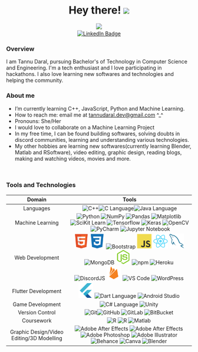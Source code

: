 <h1 align=center>
  Hey there!
  <img src="https://media.giphy.com/media/hvRJCLFzcasrR4ia7z/giphy.gif" width="30px"/>
</h1>
<div id="header" align="center">
  <img src="https://media.giphy.com/media/L1R1tvI9svkIWwpVYr/giphy.gif" width="500"/>
</div>
<div id="badges" align="center">
  <a href="https://linkedin.com/in/tannudaral">
    <img src="https://img.shields.io/badge/LinkedIn-blue?style=for-the-badge&logo=linkedin&logoColor=white" alt="LinkedIn Badge"/>
  </a>
<!--   <a href="your-youtube-URL">
    <img src="https://img.shields.io/badge/YouTube-red?style=for-the-badge&logo=youtube&logoColor=white" alt="Youtube Badge"/>
  </a> -->
<!--   <a href="your-twitter-URL">
    <img src="https://img.shields.io/badge/Twitter-blue?style=for-the-badge&logo=twitter&logoColor=white" alt="Twitter Badge"/>
  </a> -->
  

</div>
<!-- <p align="center">
<img src="https://user-images.githubusercontent.com/70472388/137866328-fe2828b5-ec09-4260-a87f-b265dcdd64ac.png" width="200" height="200"/>
</p> -->


### Overview
<p>I am Tannu Daral, pursuing Bachelor's of Technology in Computer Science and Engineering. I'm a tech enthusiast and I love participating in hackathons. I also love learning new softwares and technologies and helping the community.</p>

### About me 

- I’m currently learning C++, JavaScript, Python and Machine Learning.
- How to reach me: email me at tannudaral.dev@gmail.com ^_^
- Pronouns: She/Her
- I would love to collaborate on a Machine Learning Project 
- In my free time, I can be found building softwares, solving doubts in discord communities, learning and understanding various technologies.
- My other hobbies are learning new softwares(currently learning Blender, Matlab and RSoftware), video editing, graphic design, reading blogs, making and watching videos, movies and more. 

<br>

### Tools and Technologies
| Domain       | Tools |
|:--------------:|:-----:|
| Languages |  <img src="https://cdn.jsdelivr.net/gh/devicons/devicon/icons/cplusplus/cplusplus-original.svg" title="C++" alt="C++" width="40" height="40"/><img src="https://cdn.jsdelivr.net/gh/devicons/devicon/icons/c/c-original.svg" title="C"  alt="C Language" width="40" height="40"/><img src="https://cdn.jsdelivr.net/gh/devicons/devicon/icons/java/java-original.svg" title="Java"  alt="Java Language" width="40" height="40"/> | 
| Machine Learning     |  <img src="https://cdn.jsdelivr.net/gh/devicons/devicon/icons/python/python-original.svg" title="Python"  alt="Python" width="40" height="40"/>&nbsp;<img src="https://cdn.jsdelivr.net/gh/devicons/devicon/icons/numpy/numpy-original.svg" title="NumPy"  alt="NumPy" width="40" height="40"/>&nbsp;<img src="https://cdn.jsdelivr.net/gh/devicons/devicon/icons/pandas/pandas-original.svg" title="Pandas"  alt="Pandas" width="40" height="40"/>&nbsp;<img src="https://upload.wikimedia.org/wikipedia/commons/8/84/Matplotlib_icon.svg" title="Matplotlib"  alt="Matplotlib" width="40" height="40"/>&nbsp;<img src="https://upload.wikimedia.org/wikipedia/commons/0/05/Scikit_learn_logo_small.svg" title="SciKit Learn"  alt="SciKit Learn" width="40" height="40"/>&nbsp;<img src="https://cdn.jsdelivr.net/gh/devicons/devicon/icons/tensorflow/tensorflow-original.svg" title="Tensorflow"  alt="Tensorflow" width="40" height="40"/>&nbsp;<img src="https://upload.wikimedia.org/wikipedia/commons/a/ae/Keras_logo.svg" title="Keras"  alt="Keras" width="40" height="40"/>&nbsp;<img src="https://cdn.jsdelivr.net/gh/devicons/devicon/icons/opencv/opencv-original.svg" title="OpenCV"  alt="OpenCV" width="40" height="40"/>&nbsp;<img src="https://cdn.jsdelivr.net/gh/devicons/devicon/icons/pycharm/pycharm-original.svg" title="PyCharm"  alt="PyCharm" width="40" height="40"/>&nbsp;<img src="https://cdn.jsdelivr.net/gh/devicons/devicon/icons/jupyter/jupyter-original-wordmark.svg" title="Jupyter Notebook"  alt="Jupyter Notebook" width="40" height="40"/>|
| Web Development | <img src="https://github.com/devicons/devicon/blob/master/icons/html5/html5-original.svg" title="HTML5" alt="HTML" width="40" height="40"/>&nbsp;<img src="https://github.com/devicons/devicon/blob/master/icons/css3/css3-plain.svg"  title="CSS3" alt="CSS" width="40" height="40"/>&nbsp;<img src="https://cdn.jsdelivr.net/gh/devicons/devicon/icons/bootstrap/bootstrap-original.svg" title="Bootstrap"  alt="Bootstrap" width="40" height="40"/>&nbsp;<img src="https://github.com/devicons/devicon/blob/master/icons/javascript/javascript-original.svg" title="JavaScript" alt="JavaScript" width="40" height="40"/>&nbsp;<img src="https://github.com/devicons/devicon/blob/master/icons/react/react-original.svg" title="React" alt="React" width="40" height="40"/>&nbsp;<img src="https://github.com/devicons/devicon/blob/master/icons/mysql/mysql-original.svg" title="MySQL"  alt="MySQL" width="40" height="40"/>&nbsp;<img src="https://cdn.jsdelivr.net/gh/devicons/devicon/icons/mongodb/mongodb-original.svg" title="MongoDB"  alt="MongoDB" width="40" height="40"/>&nbsp;<img src="https://github.com/devicons/devicon/blob/master/icons/nodejs/nodejs-original.svg" title="NodeJS" alt="NodeJS" width="40" height="40"/>&nbsp;<img src="https://cdn.jsdelivr.net/gh/devicons/devicon/icons/npm/npm-original-wordmark.svg" title="npm" alt="npm" width="40" height="40"/>&nbsp;<img src="https://cdn.jsdelivr.net/gh/devicons/devicon/icons/heroku/heroku-original.svg" title="Heroku" alt="Heroku" width="40" height="40"/>&nbsp;<img src="https://cdn.jsdelivr.net/gh/devicons/devicon/icons/discordjs/discordjs-original.svg" title="DiscordJS" alt="DiscordJS" width="40" height="40"/>&nbsp;<img src="https://github.com/devicons/devicon/blob/master/icons/firebase/firebase-plain.svg" title="Firebase" alt="Firebase" width="40" height="40"/>&nbsp;<img src="https://cdn.jsdelivr.net/gh/devicons/devicon/icons/vscode/vscode-original.svg" title="Visual Studio Code" alt="VS Code" width="40" height="40"/>&nbsp;<img src="https://cdn.jsdelivr.net/gh/devicons/devicon/icons/wordpress/wordpress-plain.svg" title="WordPress" alt="WordPress" width="40" height="40"/>&nbsp;| 
| Flutter Development |  <img src="https://github.com/devicons/devicon/blob/master/icons/flutter/flutter-original.svg" title="Flutter" alt="Flutter" width="40" height="40"/>&nbsp;<img src="https://cdn.jsdelivr.net/gh/devicons/devicon/icons/dart/dart-original.svg" title="Dart" alt="Dart Language" width="40" height="40"/>&nbsp;<img src="https://cdn.jsdelivr.net/gh/devicons/devicon/icons/androidstudio/androidstudio-original.svg" title="Android Studio" alt="Android Studio" width="40" height="40"/>&nbsp; | 
| Game Development |  <img src="https://cdn.jsdelivr.net/gh/devicons/devicon/icons/csharp/csharp-original.svg" title="C#"  alt="C# Language" width="40" height="40"/>&nbsp;<img src="https://cdn.jsdelivr.net/gh/devicons/devicon/icons/unity/unity-original.svg" title="Unity" alt="Unity" width="40" height="40"/>&nbsp; | 
| Version Control | <img src="https://cdn.jsdelivr.net/gh/devicons/devicon/icons/git/git-original.svg" title="Git" alt="Git" width="40" height="40"/><img src="https://cdn.jsdelivr.net/gh/devicons/devicon/icons/github/github-original.svg" title="GitHub" alt="GitHub" width="40" height="40"/>&nbsp;<img src="https://cdn.jsdelivr.net/gh/devicons/devicon/icons/gitlab/gitlab-original.svg" title="GitLab" alt="GitLab" width="40" height="40"/>&nbsp;<img src="https://cdn.jsdelivr.net/gh/devicons/devicon/icons/bitbucket/bitbucket-original.svg" title="BitBucket"  alt="BitBucket" width="40" height="40"/>&nbsp; | 
| Coursework |  <img src="https://cdn.jsdelivr.net/gh/devicons/devicon/icons/r/r-original.svg" title="R Software"  alt="R" width="40" height="40"/>&nbsp;<img src="https://cdn.jsdelivr.net/gh/devicons/devicon/icons/rstudio/rstudio-original.svg" title="R Studio"  alt="R" width="40" height="40"/>&nbsp;<img src="https://cdn.jsdelivr.net/gh/devicons/devicon/icons/matlab/matlab-original.svg" title="Matlab" alt="Matlab" width="40" height="40"/>&nbsp; |
| Graphic Design/Video Editing/3D Modelling | <img src="https://cdn.jsdelivr.net/gh/devicons/devicon/icons/premierepro/premierepro-original.svg" title="Adobe After Effects" alt="Adobe After Effects" width="40" height="40"/>&nbsp;<img src="https://cdn.jsdelivr.net/gh/devicons/devicon/icons/aftereffects/aftereffects-original.svg" title="Adobe After Effects" alt="Adobe After Effects" width="40" height="40"/>&nbsp;<img src="https://cdn.jsdelivr.net/gh/devicons/devicon/icons/photoshop/photoshop-plain.svg" title="Adobe Photoshop" alt="Adobe Photoshop" width="40" height="40"/>&nbsp;<img src="https://cdn.jsdelivr.net/gh/devicons/devicon/icons/illustrator/illustrator-plain.svg" title="Adobe Illustrator" alt="Adobe Illustrator" width="40" height="40"/>&nbsp;<img src="https://cdn.jsdelivr.net/gh/devicons/devicon/icons/behance/behance-original.svg" title="Behance" alt="Behance" width="40" height="40"/>&nbsp;<img src="https://cdn.jsdelivr.net/gh/devicons/devicon/icons/canva/canva-original.svg" title="Canva"  alt="Canva" width="40" height="40"/>&nbsp;<img src="https://cdn.jsdelivr.net/gh/devicons/devicon/icons/blender/blender-original.svg" title="Blender" alt="Blender" width="40" height="40"/>&nbsp; |

<!--
<div>

   <li> Version Control Tools </li> <br>
  <img src="https://cdn.jsdelivr.net/gh/devicons/devicon/icons/git/git-original.svg" title="Git" alt="Git" width="40" height="40"/>
  <img src="https://cdn.jsdelivr.net/gh/devicons/devicon/icons/github/github-original.svg" title="GitHub" alt="GitHub" width="40" height="40"/>&nbsp;
  <img src="https://cdn.jsdelivr.net/gh/devicons/devicon/icons/gitlab/gitlab-original.svg" title="GitLab" alt="GitLab" width="40" height="40"/>&nbsp;
  <img src="https://cdn.jsdelivr.net/gh/devicons/devicon/icons/bitbucket/bitbucket-original.svg" title="BitBucket"  alt="BitBucket" width="40" height="40"/>&nbsp;
  <br>
  
  <ul> <li> Languages </li> <br>
  <img src="https://cdn.jsdelivr.net/gh/devicons/devicon/icons/cplusplus/cplusplus-original.svg" title="C++" alt="C++" width="40" height="40"/>&nbsp;
  <img src="https://cdn.jsdelivr.net/gh/devicons/devicon/icons/c/c-original.svg" title="C"  alt="C Language" width="40" height="40"/>&nbsp;
  <img src="https://cdn.jsdelivr.net/gh/devicons/devicon/icons/java/java-original.svg" title="Java"  alt="Java Language" width="40" height="40"/>&nbsp;
  <br>
  
  <li> Machine Learning </li> <br>
  <img src="https://cdn.jsdelivr.net/gh/devicons/devicon/icons/python/python-original.svg" title="Python"  alt="Python" width="40" height="40"/>&nbsp;
  <img src="https://cdn.jsdelivr.net/gh/devicons/devicon/icons/numpy/numpy-original.svg" title="NumPy"  alt="NumPy" width="40" height="40"/>&nbsp;
  <img src="https://cdn.jsdelivr.net/gh/devicons/devicon/icons/pandas/pandas-original.svg" title="Pandas"  alt="Pandas" width="40" height="40"/>&nbsp;
  <img src="https://upload.wikimedia.org/wikipedia/commons/8/84/Matplotlib_icon.svg" title="Matplotlib"  alt="Matplotlib" width="40" height="40"/>&nbsp;
  <img src="https://upload.wikimedia.org/wikipedia/commons/0/05/Scikit_learn_logo_small.svg" title="SciKit Learn"  alt="SciKit Learn" width="40" height="40"/>&nbsp;
  <img src="https://cdn.jsdelivr.net/gh/devicons/devicon/icons/tensorflow/tensorflow-original.svg" title="Tensorflow"  alt="Tensorflow" width="40" height="40"/>&nbsp;
  <img src="https://upload.wikimedia.org/wikipedia/commons/a/ae/Keras_logo.svg" title="Keras"  alt="Keras" width="40" height="40"/>&nbsp;
  <img src="https://cdn.jsdelivr.net/gh/devicons/devicon/icons/opencv/opencv-original.svg" title="OpenCV"  alt="OpenCV" width="40" height="40"/>&nbsp;
  <img src="https://cdn.jsdelivr.net/gh/devicons/devicon/icons/pycharm/pycharm-original.svg" title="PyCharm"  alt="PyCharm" width="40" height="40"/>&nbsp;
  <img src="https://cdn.jsdelivr.net/gh/devicons/devicon/icons/jupyter/jupyter-original-wordmark.svg" title="Jupyter Notebook"  alt="Jupyter Notebook" width="40" height="40"/>&nbsp;
  <br>
  
  <li> Web Development </li> <br>
  <img src="https://github.com/devicons/devicon/blob/master/icons/html5/html5-original.svg" title="HTML5" alt="HTML" width="40" height="40"/>&nbsp;
  <img src="https://github.com/devicons/devicon/blob/master/icons/css3/css3-plain.svg"  title="CSS3" alt="CSS" width="40" height="40"/>&nbsp;
  <img src="https://cdn.jsdelivr.net/gh/devicons/devicon/icons/bootstrap/bootstrap-original.svg" title="Bootstrap"  alt="Bootstrap" width="40" height="40"/>&nbsp;
  <img src="https://github.com/devicons/devicon/blob/master/icons/javascript/javascript-original.svg" title="JavaScript" alt="JavaScript" width="40" height="40"/>&nbsp;
  <img src="https://github.com/devicons/devicon/blob/master/icons/react/react-original.svg" title="React" alt="React" width="40" height="40"/>&nbsp;
  <img src="https://github.com/devicons/devicon/blob/master/icons/mysql/mysql-original.svg" title="MySQL"  alt="MySQL" width="40" height="40"/>&nbsp;
  <img src="https://cdn.jsdelivr.net/gh/devicons/devicon/icons/mongodb/mongodb-original.svg" title="MongoDB"  alt="MongoDB" width="40" height="40"/>&nbsp;
  <img src="https://github.com/devicons/devicon/blob/master/icons/nodejs/nodejs-original.svg" title="NodeJS" alt="NodeJS" width="40" height="40"/>&nbsp;
  <img src="https://cdn.jsdelivr.net/gh/devicons/devicon/icons/npm/npm-original-wordmark.svg" title="npm" alt="npm" width="40" height="40"/>&nbsp;
  <img src="https://cdn.jsdelivr.net/gh/devicons/devicon/icons/heroku/heroku-original.svg" title="Heroku" alt="Heroku" width="40" height="40"/>&nbsp;
  <img src="https://cdn.jsdelivr.net/gh/devicons/devicon/icons/discordjs/discordjs-original.svg" title="DiscordJS" alt="DiscordJS" width="40" height="40"/>&nbsp;
  <img src="https://github.com/devicons/devicon/blob/master/icons/firebase/firebase-plain.svg" title="Firebase" alt="Firebase" width="40" height="40"/>&nbsp;
  <img src="https://cdn.jsdelivr.net/gh/devicons/devicon/icons/vscode/vscode-original.svg" title="Visual Studio Code" alt="VS Code" width="40" height="40"/>&nbsp;
  <img src="https://cdn.jsdelivr.net/gh/devicons/devicon/icons/wordpress/wordpress-plain.svg" title="WordPress" alt="WordPress" width="40" height="40"/>&nbsp;
  <img src="https://commons.wikimedia.org/wiki/File:Netlify_logo.svg#/media/File:Netlify_logo.svg" title="WordPress" alt="WordPress" height="40"/>&nbsp;
  
  <br>
  
  <li> Flutter Development </li> <br>
  <img src="https://github.com/devicons/devicon/blob/master/icons/flutter/flutter-original.svg" title="Flutter" alt="Flutter" width="40" height="40"/>&nbsp;
  <img src="https://cdn.jsdelivr.net/gh/devicons/devicon/icons/dart/dart-original.svg" title="Dart" alt="Dart Language" width="40" height="40"/>&nbsp;
  <img src="https://cdn.jsdelivr.net/gh/devicons/devicon/icons/androidstudio/androidstudio-original.svg" title="Android Studio" alt="Android Studio" width="40" height="40"/>&nbsp;
  <br>
  
  <li> Game Development </li> <br>
  <img src="https://cdn.jsdelivr.net/gh/devicons/devicon/icons/csharp/csharp-original.svg" title="C#"  alt="C# Language" width="40" height="40"/>&nbsp;
  <img src="https://cdn.jsdelivr.net/gh/devicons/devicon/icons/unity/unity-original.svg" title="Unity" alt="Unity" width="40" height="40"/>&nbsp;
  <br>
  
  <li> Coursework </li> <br>
  <img src="https://cdn.jsdelivr.net/gh/devicons/devicon/icons/r/r-original.svg" title="R Software"  alt="R" width="40" height="40"/>&nbsp;
  <img src="https://cdn.jsdelivr.net/gh/devicons/devicon/icons/rstudio/rstudio-original.svg" title="R Studio"  alt="R" width="40" height="40"/>&nbsp;
  <img src="https://cdn.jsdelivr.net/gh/devicons/devicon/icons/matlab/matlab-original.svg" title="Matlab" alt="Matlab" width="40" height="40"/>&nbsp;
  <br>
  
  <li> Version Control Tools </li> <br>
  <img src="https://cdn.jsdelivr.net/gh/devicons/devicon/icons/git/git-original.svg" title="Git" alt="Git" width="40" height="40"/>
  <img src="https://cdn.jsdelivr.net/gh/devicons/devicon/icons/github/github-original.svg" title="GitHub" alt="GitHub" width="40" height="40"/>&nbsp;
  <img src="https://cdn.jsdelivr.net/gh/devicons/devicon/icons/gitlab/gitlab-original.svg" title="GitLab" alt="GitLab" width="40" height="40"/>&nbsp;
  <img src="https://cdn.jsdelivr.net/gh/devicons/devicon/icons/bitbucket/bitbucket-original.svg" title="BitBucket"  alt="BitBucket" width="40" height="40"/>&nbsp;
  <br>
  
  <li> Graphic Design/Video Editing/3D Modelling </li <br>
  <img src="https://cdn.jsdelivr.net/gh/devicons/devicon/icons/premierepro/premierepro-original.svg" title="Adobe After Effects" alt="Adobe After Effects" width="40" height="40"/>&nbsp;
  <img src="https://cdn.jsdelivr.net/gh/devicons/devicon/icons/aftereffects/aftereffects-original.svg" title="Adobe After Effects" alt="Adobe After Effects" width="40" height="40"/>&nbsp;
  <img src="https://cdn.jsdelivr.net/gh/devicons/devicon/icons/photoshop/photoshop-plain.svg" title="Adobe Photoshop" alt="Adobe Photoshop" width="40" height="40"/>&nbsp;
  <img src="https://cdn.jsdelivr.net/gh/devicons/devicon/icons/illustrator/illustrator-plain.svg" title="Adobe Illustrator" alt="Adobe Illustrator" width="40" height="40"/>&nbsp;
  <img src="https://cdn.jsdelivr.net/gh/devicons/devicon/icons/behance/behance-original.svg" title="Behance" alt="Behance" width="40" height="40"/>&nbsp;
  <img src="https://cdn.jsdelivr.net/gh/devicons/devicon/icons/canva/canva-original.svg" title="Canva"  alt="Canva" width="40" height="40"/>&nbsp;
  <img src="https://cdn.jsdelivr.net/gh/devicons/devicon/icons/blender/blender-original.svg" title="Blender" alt="Blender" width="40" height="40"/>&nbsp;
  <br>
  </ul>
</div>
<br>  

[![GitHub Streak](http://github-readme-streak-stats.herokuapp.com?user=tannudaral&theme=dark&background=000000)](https://git.io/streak-stats)
[![Top Langs](https://github-readme-stats.vercel.app/api/top-langs/?username=tannudaral&layout=compact&theme=vision-friendly-dark)](https://github.com/anuraghazra/github-readme-stats)
-->
<!-- 
![](https://img.shields.io/badge/OS-_Windows_|_Linux_-informational?style=&logo=<LOGO_NAME>&logoColor=white&color=000000)

![](https://img.shields.io/badge/Languages-_C/C++_|_HTML5_|_CSS3_|_Javascript_|_Dart_|_Python_|_Java_-informational?style=&logo=code&logoColor=white&color=000000) -->
<!-- 
![GitHub stats](https://github-readme-stats.vercel.app/api?username=tannudaral&hide=stars&count_private=true&show_icons=true&theme=cobalt)

<img src="https://komarev.com/ghpvc/?username=tannudaral&style=flat-square&color=blue" alt=""/> -->
